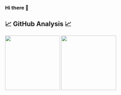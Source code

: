 ### Hi there 👋

<!--
**ozermuharrem/ozermuharrem** is a ✨ _special_ ✨ repository because its `README.md` (this file) appears on your GitHub profile.

Here are some ideas to get you started:

- 🔭 I’m currently working on ...
- 🌱 I’m currently learning ...
- 👯 I’m looking to collaborate on ...
- 🤔 I’m looking for help with ...
- 💬 Ask me about ...
- 📫 How to reach me: ...
- 😄 Pronouns: ...
- ⚡ Fun fact: ...
-->


## 📈 GitHub Analysis 📈

<p align="left">
<img height="180em" src="https://github-readme-stats.vercel.app/api?username=yazilimfuryasi&&show_icons=true&title_color=fed142&icon_color=40a8d3&text_color=daf7dc&bg_color=242424"/>
<img height="180em" align="" src="https://github-readme-stats.vercel.app/api/top-langs/?username=yazilimfuryasi&theme=dark&hide_langs_below=4312&title_color=fed142&text_color=daf7dc&bg_color=242424"/>
</p>

